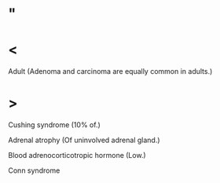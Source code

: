 # "

# <

Adult
(Adenoma and carcinoma are equally common in adults.)

# >

Cushing syndrome
(10% of.)

Adrenal atrophy
(Of uninvolved adrenal gland.)

Blood adrenocorticotropic hormone
(Low.)

Conn syndrome
